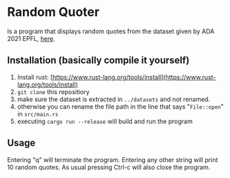 # Random Quoter
Is a program that displays random quotes from the dataset given by ADA 2021 EPFL, [here](https://drive.google.com/file/d/1MtCmY5zeLhdKOw8aGCgE_e5yVaODkZYW/view?usp=sharing).

## Installation (basically compile it yourself)

1. Install rust: [https://www.rust-lang.org/tools/install](https://www.rust-lang.org/tools/install)
1. `git clone` this repositiory
1. make sure the dataset is extracted in `../datasets` and not renamed.
1. otherwise you can rename the file path in the line that says "`File::open`" in `src/main.rs`
1. executing `cargo run --release` will build and run the program

## Usage
Entering "q" will terminate the program. Entering any other string will print 10 random quotes. As usual pressing Ctrl-c will also close the program.